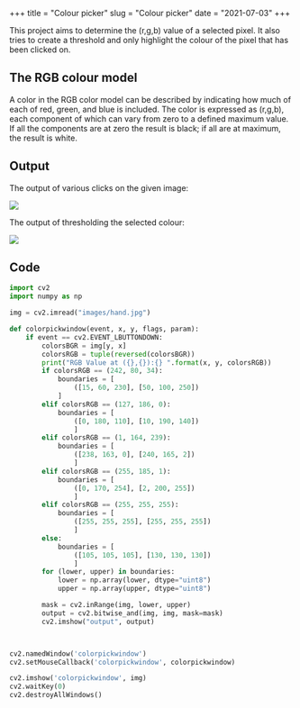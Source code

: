 +++
title = "Colour picker"
slug = "Colour picker"
date = "2021-07-03"
+++

This project aims to determine the (r,g,b) value of a selected pixel. It also tries to create a threshold and only highlight the colour of the pixel that has been clicked on.

## The RGB colour model
A color in the RGB color model can be described by indicating how much of each of red, green, and blue is included. The color is expressed as (r,g,b), each component of which can vary from zero to a defined maximum value. If all the components are at zero the result is black; if all are at maximum, the result is white.

## Output

The output of various clicks on the given image:

![](/tos/img5.JPG)


The output of thresholding the selected colour:

![](/tos/img6.JPG)


## Code

```python 
import cv2
import numpy as np

img = cv2.imread("images/hand.jpg")

def colorpickwindow(event, x, y, flags, param):
    if event == cv2.EVENT_LBUTTONDOWN:
        colorsBGR = img[y, x]
        colorsRGB = tuple(reversed(colorsBGR))
        print("RGB Value at ({},{}):{} ".format(x, y, colorsRGB))
        if colorsRGB == (242, 80, 34):
            boundaries = [
                ([15, 60, 230], [50, 100, 250])
            ]
        elif colorsRGB == (127, 186, 0):
            boundaries = [
                ([0, 180, 110], [10, 190, 140])
                ]
        elif colorsRGB == (1, 164, 239):
            boundaries = [
                ([238, 163, 0], [240, 165, 2])
                ]
        elif colorsRGB == (255, 185, 1):
            boundaries = [
                ([0, 170, 254], [2, 200, 255])
                ]
        elif colorsRGB == (255, 255, 255):
            boundaries = [
                ([255, 255, 255], [255, 255, 255])
                ]
        else:
            boundaries = [
                ([105, 105, 105], [130, 130, 130])
                ]
        for (lower, upper) in boundaries:
            lower = np.array(lower, dtype="uint8")
            upper = np.array(upper, dtype="uint8")

        mask = cv2.inRange(img, lower, upper)
        output = cv2.bitwise_and(img, img, mask=mask)
        cv2.imshow("output", output)



cv2.namedWindow('colorpickwindow')
cv2.setMouseCallback('colorpickwindow', colorpickwindow)

cv2.imshow('colorpickwindow', img)
cv2.waitKey(0)
cv2.destroyAllWindows()

```










